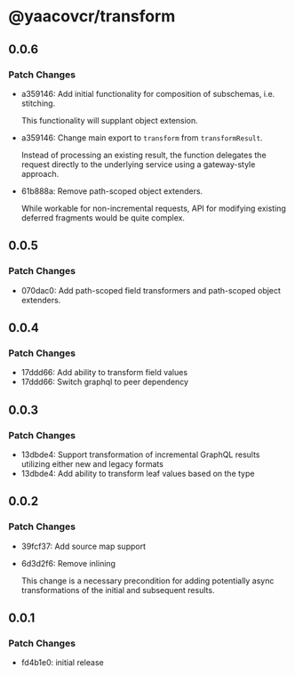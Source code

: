 # @yaacovcr/transform

## 0.0.6

### Patch Changes

- a359146: Add initial functionality for composition of subschemas, i.e. stitching.

  This functionality will supplant object extension.

- a359146: Change main export to `transform` from `transformResult`.

  Instead of processing an existing result, the function delegates the request directly to the underlying service using a gateway-style approach.

- 61b888a: Remove path-scoped object extenders.

  While workable for non-incremental requests, API for modifying existing deferred fragments would be quite complex.

## 0.0.5

### Patch Changes

- 070dac0: Add path-scoped field transformers and path-scoped object extenders.

## 0.0.4

### Patch Changes

- 17ddd66: Add ability to transform field values
- 17ddd66: Switch graphql to peer dependency

## 0.0.3

### Patch Changes

- 13dbde4: Support transformation of incremental GraphQL results utilizing either new and legacy formats
- 13dbde4: Add ability to transform leaf values based on the type

## 0.0.2

### Patch Changes

- 39fcf37: Add source map support
- 6d3d2f6: Remove inlining

  This change is a necessary precondition for adding potentially async transformations of the initial and subsequent results.

## 0.0.1

### Patch Changes

- fd4b1e0: initial release
